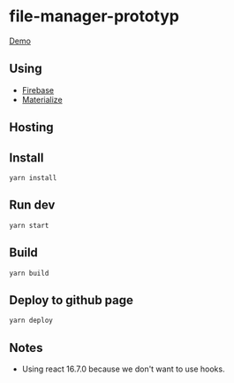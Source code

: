 # file-manager-prototyp

[Demo](https://sofiaringstrom.github.io/file-manager-prototyp/)

## Using

* [Firebase](https://firebase.google.com/)
* [Materialize](https://materializecss.com/)

## Hosting


## Install

```
yarn install
```

## Run dev

```
yarn start
```

## Build

```
yarn build
```

## Deploy to github page
```
yarn deploy
```

## Notes

- Using react 16.7.0 because we don't want to use hooks.